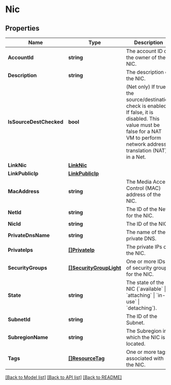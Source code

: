 # Nic

## Properties

Name | Type | Description | Notes
------------ | ------------- | ------------- | -------------
**AccountId** | **string** | The account ID of the owner of the NIC. | [optional] 
**Description** | **string** | The description of the NIC. | [optional] 
**IsSourceDestChecked** | **bool** | (Net only) If true, the source/destination check is enabled. If false, it is disabled. This value must be false for a NAT VM to perform network address translation (NAT) in a Net. | [optional] 
**LinkNic** | [**LinkNic**](LinkNic.md) |  | [optional] 
**LinkPublicIp** | [**LinkPublicIp**](LinkPublicIp.md) |  | [optional] 
**MacAddress** | **string** | The Media Access Control (MAC) address of the NIC. | [optional] 
**NetId** | **string** | The ID of the Net for the NIC. | [optional] 
**NicId** | **string** | The ID of the NIC. | [optional] 
**PrivateDnsName** | **string** | The name of the private DNS. | [optional] 
**PrivateIps** | [**[]PrivateIp**](PrivateIp.md) | The private IPs of the NIC. | [optional] 
**SecurityGroups** | [**[]SecurityGroupLight**](SecurityGroupLight.md) | One or more IDs of security groups for the NIC. | [optional] 
**State** | **string** | The state of the NIC (&#x60;available&#x60; \\| &#x60;attaching&#x60; \\| &#x60;in-use&#x60; \\| &#x60;detaching&#x60;). | [optional] 
**SubnetId** | **string** | The ID of the Subnet. | [optional] 
**SubregionName** | **string** | The Subregion in which the NIC is located. | [optional] 
**Tags** | [**[]ResourceTag**](ResourceTag.md) | One or more tags associated with the NIC. | [optional] 

[[Back to Model list]](../README.md#documentation-for-models) [[Back to API list]](../README.md#documentation-for-api-endpoints) [[Back to README]](../README.md)


